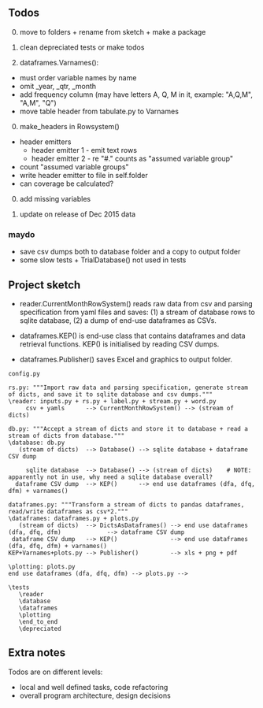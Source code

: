 Todos
-----

0. move to folders + rename from sketch + make a package 

0. clean depreciated tests or make todos

0. dataframes.Varnames(): 
  - must order variable names by name 
  - omit _year, _qtr, _month
  - add frequency column (may have letters A, Q, M in it, example: "A,Q,M", "A,M", "Q")
  - move table header from tabulate.py to Varnames
    
0. make_headers in Rowsystem()
  - header emitters
    - header emitter 1 - emit text rows
    - header emitter 2 - re "#." counts as "assumed variable group"     
  - count "assumed variable groups"
  - write header emitter to file in self.folder
  - can coverage be calculated?
  
0. add missing variables 

0. update on release of Dec 2015 data 

### maydo
- save csv dumps both to database folder and a copy to output folder 
- some slow tests + TrialDatabase() not used in tests
	

Project sketch
---------------

- reader.CurrentMonthRowSystem() reads raw data from csv and parsing specification from yaml files 
  and saves: (1) a stream of database rows to sqlite database, (2) a dump of end-use dataframes as CSVs.

- dataframes.KEP() is end-use class that contains dataframes and data retrieval functions. KEP() is initialised 
  by reading CSV dumps. 

- dataframes.Publisher() saves Excel and graphics to output folder. 

```
config.py 

rs.py: """Import raw data and parsing specification, generate stream of dicts, and save it to sqlite database and csv dumps."""
\reader: inputs.py + rs.py + label.py + stream.py + word.py
     csv + yamls      --> CurrentMonthRowSystem() --> (stream of dicts) 

db.py: """Accept a stream of dicts and store it to database + read a stream of dicts from database."""
\database: db.py
   (stream of dicts)  --> Database() --> sqlite database + dataframe CSV dump 
   
     sqlite database  --> Database() --> (stream of dicts)    # NOTE: apparently not in use, why need a sqlite database overall? 
  dataframe CSV dump  --> KEP()      --> end use dataframes (dfa, dfq, dfm) + varnames()

dataframes.py: """Transform a stream of dicts to pandas dataframes, read/write dataframes as csv*2."""  
\dataframes: dataframes.py + plots.py
   (stream of dicts)  --> DictsAsDataframes() --> end use dataframes (dfa, dfq, dfm)             --> dataframe CSV dump
 dataframe CSV dump   --> KEP()               --> end use dataframes (dfa, dfq, dfm) + varnames() 
KEP+Varnames+plots.py --> Publisher()         --> xls + png + pdf

\plotting: plots.py
end use dataframes (dfa, dfq, dfm) --> plots.py --> 

\tests
   \reader
   \database
   \dataframes
   \plotting
   \end_to_end
   \depreciated 
```       
                                          
Extra notes
-----------
 
Todos are on different levels:

  - local and well defined tasks, code refactoring 
  - overall program architecture, design decisions 
